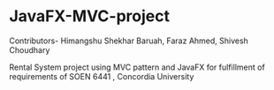 # JavaFX-MVC-project
Contributors- Himangshu Shekhar Baruah,   Faraz Ahmed, Shivesh Choudhary

Rental System project using MVC pattern and JavaFX for fulfillment of requirements of SOEN 6441 , Concordia University

